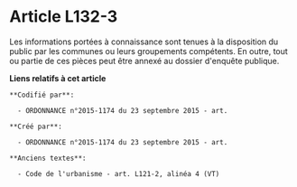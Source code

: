 # Article L132-3

Les informations portées à connaissance sont tenues à la disposition du public par les communes ou leurs groupements
compétents. En outre, tout ou partie de ces pièces peut être annexé au dossier d'enquête publique.

**Liens relatifs à cet article**

	**Codifié par**:

	  - ORDONNANCE n°2015-1174 du 23 septembre 2015 - art.

	**Créé par**:

	  - ORDONNANCE n°2015-1174 du 23 septembre 2015 - art.

	**Anciens textes**:

	  - Code de l'urbanisme - art. L121-2, alinéa 4 (VT)
